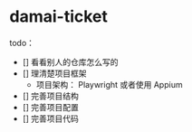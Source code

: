 # damai-ticket
todo：
- [] 看看别人的仓库怎么写的
- [] 理清楚项目框架
    - 项目架构： Playwright 或者使用 Appium
- [] 完善项目结构
- [] 完善项目配置
- [] 完善项目代码